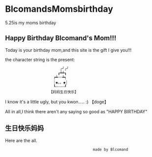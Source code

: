 # BlcomandsMomsbirthday
 5.25is my moms birthday

<h2>Happy Birthday Blcomand's Mom!!!</h2>

Today is your birthday mom,and this site is the gift I give you!!!


 the character string is the present:

                             ╭╯╭╯
                            ┎┷┷┒
                          ┍┷┄┈┷┑
                          ┊◆。。◆┆
                          ┖┄┈┄┈┚
                        【妈妈生日快乐】

I know it's a little ugly, but you kwon.....     :) 【doge】

All in all,I think there aren't any saying so good as "HAPPY BIRTHDAY"

<h2>生日快乐妈妈</h2>

Here are the all.

                                            made by Blcomand
